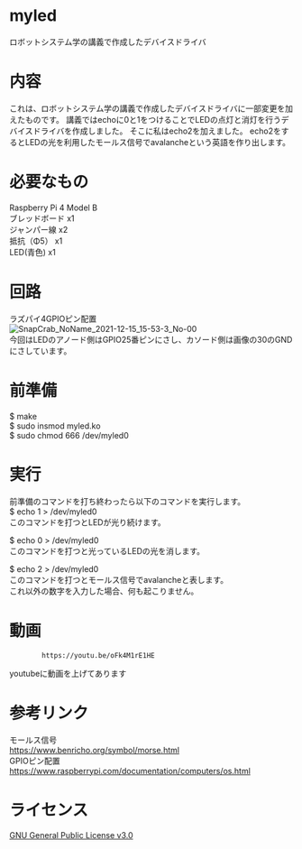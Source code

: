 # myled
ロボットシステム学の講義で作成したデバイスドライバ

# 内容
これは、ロボットシステム学の講義で作成したデバイスドライバに一部変更を加えたものです。
講義ではechoに0と1をつけることでLEDの点灯と消灯を行うデバイスドライバを作成しました。
そこに私はecho2を加えました。
echo2をするとLEDの光を利用したモールス信号でavalancheという英語を作り出します。

# 必要なもの
Raspberry Pi 4 Model B  
ブレッドボード x1  
ジャンパー線 x2  
抵抗（Φ5） x1  
LED(青色) x1  

# 回路
ラズパイ4GPIOピン配置  
![SnapCrab_NoName_2021-12-15_15-53-3_No-00](https://user-images.githubusercontent.com/92073288/148357576-5b8ac453-5ed0-427e-a404-ce6196adcb66.png)  
今回はLEDのアノード側はGPIO25番ピンにさし、カソード側は画像の30のGNDにさしています。

# 前準備
$ make  
$ sudo insmod myled.ko  
$ sudo chmod 666 /dev/myled0  

# 実行
前準備のコマンドを打ち終わったら以下のコマンドを実行します。  
$ echo 1 > /dev/myled0  
このコマンドを打つとLEDが光り続けます。  

$ echo 0 > /dev/myled0  
このコマンドを打つと光っているLEDの光を消します。  

$ echo 2 > /dev/myled0  
このコマンドを打つとモールス信号でavalancheと表します。  
これ以外の数字を入力した場合、何も起こりません。

# 動画  

            https://youtu.be/oFk4M1rE1HE
          
youtubeに動画を上げてあります  

# 参考リンク
モールス信号  
https://www.benricho.org/symbol/morse.html  
GPIOピン配置  
https://www.raspberrypi.com/documentation/computers/os.html  

# ライセンス
[GNU General Public License v3.0](https://github.com/toshiya2771/led/blob/main/COPYING)


　
